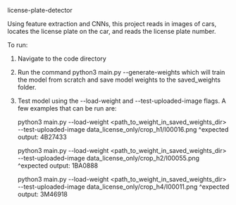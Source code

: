license-plate-detector

Using feature extraction and CNNs, this project reads in images of cars, locates the license plate on the car, and reads the license plate number.

To run:
1. Navigate to the code directory
2. Run the command python3 main.py --generate-weights which will train the model from scratch and save model weights to the saved_weights folder.
3. Test model using the --load-weight and --test-uploaded-image flags. A few examples that can be run are:

    python3 main.py --load-weight <path_to_weight_in_saved_weights_dir> --test-uploaded-image data_license_only/crop_h1/I00016.png
    ^expected output: 4B27433

    python3 main.py --load-weight <path_to_weight_in_saved_weights_dir> --test-uploaded-image data_license_only/crop_h2/I00055.png
    ^expected output: 1BA0888

    python3 main.py --load-weight <path_to_weight_in_saved_weights_dir> --test-uploaded-image data_license_only/crop_h4/I00011.png
    ^expected output: 3M46918
